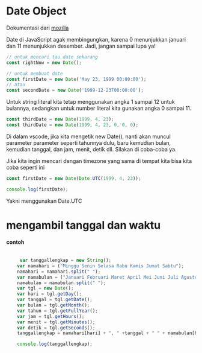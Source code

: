 # Date Object

Dokumentasi dari [mozilla](https://developer.mozilla.org/id/docs/Web/JavaScript/Reference/Global_Objects/Date)

Date di JavaScript agak membingungkan, karena 0 menunjukkan januari dan 11 menunjukkan desember. Jadi, jangan sampai lupa ya!

```javascript
// untuk mencari tau date sekarang
const rightNow = new Date();

// untuk membuat date
const firstDate = new Date('May 23, 1999 00:00:00');
// atau
const secondDate = new Date('1999-12-23T00:00:00');
```

Untuk string literal kita tetap menggunakan angka 1 sampai 12 untuk bulannya, sedangkan untuk number literal kita gunakan angka 0 sampai 11.

```javascript
const thirdDate = new Date(1999, 4, 23);
const thirdDate = new Date(1999, 4, 23, 0, 0, 0);
```

Di dalam vscode, jika kita mengetik new Date(), nanti akan muncul parameter parameter seperti tahunnya dulu, baru kemudian bulan, kemudian tanggal, dan jam, menit, detik dll. Silakan di coba-coba ya.

Jika kita ingin mencari dengan timezone yang sama di tempat kita bisa kita coba seperti ini

```javascript
const firstDate = new Date(Date.UTC(1999, 4, 23));

console.log(firstDate);
```

Yakni menggunakan Date.UTC


# mengambil tanggal dan waktu

#### contoh 
```javascript

     var tanggallengkap = new String();
    var namahari = ("Minggu Senin Selasa Rabu Kamis Jumat Sabtu");
    namahari = namahari.split(" ");
    var namabulan = ("Januari Februari Maret April Mei Juni Juli Agustus September Oktober November Desember");
    namabulan = namabulan.split(" ");
    var tgl = new Date();
    var hari = tgl.getDay();
    var tanggal = tgl.getDate();
    var bulan = tgl.getMonth();
    var tahun = tgl.getFullYear();
    var jam = tgl.getHours();
    var menit = tgl.getMinutes();
    var detik = tgl.getSeconds();
    tanggallengkap = namahari[hari] + ", " +tanggal + " " + namabulan[bulan] + " " + tahun + "\t" + jam + ":" + menit + ":" + detik;

    console.log(tanggallengkap);


```
